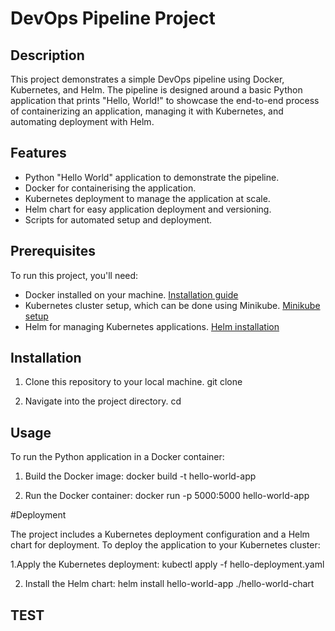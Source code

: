 # DevOps Pipeline Project

## Description

This project demonstrates a simple DevOps pipeline using Docker, Kubernetes, and Helm. The pipeline is designed around a basic Python application that prints "Hello, World!" to showcase the end-to-end process of containerizing an application, managing it with Kubernetes, and automating deployment with Helm.

## Features

- Python "Hello World" application to demonstrate the pipeline.
- Docker for containerising the application.
- Kubernetes deployment to manage the application at scale.
- Helm chart for easy application deployment and versioning.
- Scripts for automated setup and deployment.

## Prerequisites

To run this project, you'll need:
- Docker installed on your machine. [Installation guide](https://docs.docker.com/get-docker/)
- Kubernetes cluster setup, which can be done using Minikube. [Minikube setup](https://minikube.sigs.k8s.io/docs/start/)
- Helm for managing Kubernetes applications. [Helm installation](https://helm.sh/docs/intro/install/)

## Installation

1. Clone this repository to your local machine.
   git clone <repository-url>

2. Navigate into the project directory.
   cd <project-directory>

## Usage

To run the Python application in a Docker container:
1. Build the Docker image:
   docker build -t hello-world-app

2. Run the Docker container:
   docker run -p 5000:5000 hello-world-app

#Deployment

The project includes a Kubernetes deployment configuration and a Helm chart for deployment. To deploy the application to your Kubernetes cluster:

1.Apply the Kubernetes deployment:
kubectl apply -f hello-deployment.yaml

2. Install the Helm chart:
   helm install hello-world-app ./hello-world-chart

## TEST
